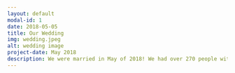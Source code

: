 ```yaml
---
layout: default
modal-id: 1
date: 2018-05-05
title: Our Wedding
img: wedding.jpeg
alt: wedding image
project-date: May 2018
description: We were married in May of 2018! We had over 270 people with us to celebrate our marriage and share in the happy day. Sarah's uncle, Frank, made the wedding cake and our aunts, uncles, friends and family provided a huge variety of cookies for the traditional Pittsburgh cookie table!
---
```

